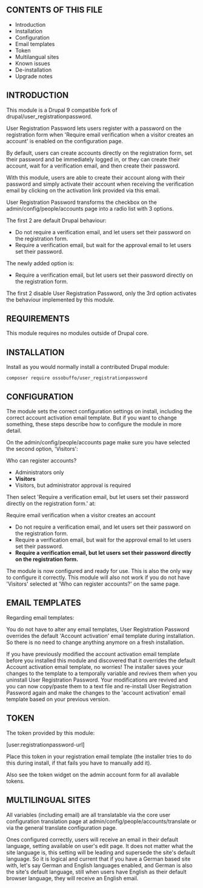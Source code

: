 
CONTENTS OF THIS FILE
---------------------

 * Introduction
 * Installation
 * Configuration
 * Email templates
 * Token
 * Multilangual sites
 * Known issues
 * De-installation
 * Upgrade notes


INTRODUCTION
------------

This module is a Drupal 9 compatible fork of drupal/user_registrationpassword.

User Registration Password lets users register with a password
on the registration form when 'Require email verification when
a visitor creates an account' is enabled on the configuration page.

By default, users can create accounts directly on the registration form, set
their password and be immediately logged in, or they can create their account,
wait for a verification email, and then create their password.

With this module, users are able to create their account along with their
password and simply activate their account when receiving the verification
email by clicking on the activation link provided via this email.

User Registration Password transforms the checkbox on the
admin/config/people/accounts page into a radio list with 3 options.

The first 2 are default Drupal behaviour:
 * Do not require a verification email, and let users set their password on the
   registration form.
 * Require a verification email, but wait for the approval email to let users set
   their password.

The newly added option is:
 * Require a verification email, but let users set their password directly on the
   registration form.

The first 2 disable User Registration Password, only the 3rd option activates
the behaviour implemented by this module.


REQUIREMENTS
------------

This module requires no modules outside of Drupal core.


INSTALLATION
------------

Install as you would normally install a contributed Drupal module:
```
composer require ossobuffo/user_registrationpassword
```

CONFIGURATION
-------------

The module sets the correct configuration settings on install, including the
correct account activation email template. But if you want to change something,
these steps describe how to configure the module in more detail.

On the admin/config/people/accounts page make sure you have selected the second
option, 'Visitors':

Who can register accounts?
 * Administrators only
 * **Visitors**
 * Visitors, but administrator approval is required

Then select 'Require a verification email, but let users set their password
directly on the registration form.' at:

Require email verification when a visitor creates an account
 * Do not require a verification email, and let users set their password on the
   registration form.
 * Require a verification email, but wait for the approval email to let users set
   their password.
 * **Require a verification email, but let users set their password directly on the
   registration form.**

The module is now configured and ready for use. This is also the only way to
configure it correctly. This module will also not work if you do not have
'Visitors' selected at 'Who can register accounts?' on the same page.


EMAIL TEMPLATES
----------------

Regarding email templates:

You do not have to alter any email templates, User Registration Password
overrides the default 'Account activation' email template during installation.
So there is no need to change anything anymore on a fresh installation.

If you have previously modified the account activation email template before you
installed this module and discovered that it overrides the default Account
activation email template, no worries! The installer saves your changes to the
template to a temporally variable and revives them when you uninstall User
Registration Password. Your modifications are revived and you can now copy/paste
them to a text file and re-install User Registration Password again and make the
changes to the 'account activation' email template based on your previous
version.


TOKEN
-----

The token provided by this module:

[user:registrationpassword-url]

Place this token in your registration email template (the installer tries to do
this during install, if that fails you have to manually add it).

Also see the token widget on the admin account form for all available tokens.


MULTILINGUAL SITES
------------------

All variables (including email) are all translatable via the core user
configuration translation page at admin/config/people/accounts/translate or via
the general translate configuration page.

Ones configured correctly, users will receive an email in their default
language, setting available on user's edit page. It does not matter what the
site language is, this setting will be leading and supersede the site's default
language. So it is logical and current that if you have a German based site
with, let's say German and English languages enabled, and German is also the
site's default language, still when users have English as their default browser
language, they will receive an English email.
